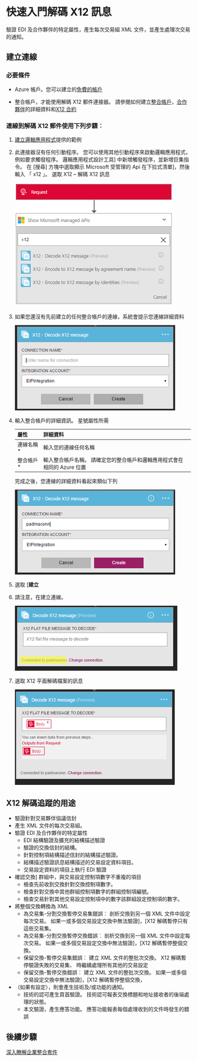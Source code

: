 <properties 
    pageTitle="瞭解企業整合套件解碼 X12 訊息 Connctor |Microsoft Azure 應用程式服務 |Microsoft Azure" 
    description="瞭解如何使用企業整合套件與邏輯應用程式合作夥伴" 
    services="logic-apps" 
    documentationCenter=".net,nodejs,java"
    authors="padmavc" 
    manager="erikre" 
    editor=""/>

<tags 
    ms.service="logic-apps" 
    ms.workload="integration" 
    ms.tgt_pltfrm="na" 
    ms.devlang="na" 
    ms.topic="article" 
    ms.date="08/15/2016" 
    ms.author="padmavc"/>

# <a name="get-started-with-decode-x12-message"></a>快速入門解碼 X12 訊息

驗證 EDI 及合作夥伴的特定屬性，產生每次交易組 XML 文件，並產生處理次交易的通知。

## <a name="create-the-connection"></a>建立連線

### <a name="prerequisites"></a>必要條件

* Azure 帳戶。您可以建立的[免費的帳戶](https://azure.microsoft.com/free)

* 整合帳戶，才能使用解碼 X12 郵件連接器。 請參閱如何建立[整合帳戶](./app-service-logic-enterprise-integration-create-integration-account.md)，[合作夥伴](./app-service-logic-enterprise-integration-partners.md)的詳細資料和[X12 合約](./app-service-logic-enterprise-integration-x12.md)

### <a name="connect-to-decode-x12-message-using-the-following-steps"></a>連線到解碼 X12 郵件使用下列步驟︰

1. [建立邏輯應用程式](./app-service-logic-create-a-logic-app.md)提供的範例

2. 此連接器沒有任何引動程序。 您可以使用其他引動程序來啟動邏輯應用程式，例如要求觸發程序。  邏輯應用程式設計工具] 中新增觸發程序，並新增巨集指令。  在 [搜尋] 方塊中選取顯示 Microsoft 受管理的 Api 在下拉式清單]，然後輸入 「 x12 」。  選取 X12 – 解碼 X12 訊息

    ![搜尋 x12](./media/app-service-logic-enterprise-integration-x12connector/x12decodeimage1.png)  

3. 如果您還沒有先前建立的任何整合帳戶的連線，系統會提示您連線詳細資料

    ![整合帳戶的連線](./media/app-service-logic-enterprise-integration-x12connector/x12decodeimage4.png)    

4. 輸入整合帳戶的詳細資訊。  星號屬性所需

  	| 屬性 | 詳細資料 |
  	| -------- | ------- |
  	| 連線名稱 * | 輸入您的連線任何名稱 |
  	| 整合帳戶 * | 輸入整合帳戶名稱。 請確定您的整合帳戶和邏輯應用程式會在相同的 Azure 位置 |

    完成之後，您連線的詳細資料看起來類似下列
    
    ![建立整合帳戶的連線](./media/app-service-logic-enterprise-integration-x12connector/x12decodeimage5.png) 

5. 選取 [**建立**
    
6. 請注意，在建立連線。

    ![整合帳戶連線的詳細資料](./media/app-service-logic-enterprise-integration-x12connector/x12decodeimage6.png) 

7. 選取 X12 平面解碼檔案的訊息

    ![提供必要欄位](./media/app-service-logic-enterprise-integration-x12connector/x12decodeimage7.png) 

## <a name="x12-decode-does-following"></a>X12 解碼追蹤的用途

* 驗證針對交易夥伴協議信封
* 產生 XML 文件的每次交易組。
* 驗證 EDI 及合作夥伴的特定屬性
    * EDI 結構驗證及擴充的結構描述驗證
    * 驗證的交換信封的結構。
    * 針對控制項結構描述信封的結構描述驗證。
    * 結構描述驗證訊息結構描述的交易設定資料項目。
    * 交易設定資料的項目上執行 EDI 驗證 
* 確認交換] 群組中，與交易設定控制項數字不重複的項目
    * 檢查先前收到交換針對交換控制項數字。
    * 檢查針對交換中其他群組控制項數字的群組控制項編號。
    * 檢查交易針對其他交易設定控制項中的數字該群組設定控制項的數字。
* 將整個交換轉換為 XML 
    * 為交易集-分割交換暫停交易集錯誤︰ 剖析交換到另一個 XML 文件中設定每次交易。 如果一或多個交易設定交換中無法驗證]，[X12 解碼暫停只有這些交易集。
    * 為交易集-分割交換暫停交換錯誤︰ 剖析交換到另一個 XML 文件中設定每次交易。  如果一或多個交易設定交換中無法驗證]，[X12 解碼暫停整個交換。
    * 保留交換-暫停交易集錯誤︰ 建立 XML 文件的整批次交換。 X12 解碼暫停驗證失敗的交易集、 時繼續處理所有其他的交易設定
    * 保留交換-暫停交換錯誤︰ 建立 XML 文件的整批次交換。 如果一或多個交易設定交換中無法驗證]，[X12 解碼暫停整個交換， 
* （如果有設定），則會產生技術及/或功能的通知。
    * 技術的認可產生頁首驗證。 技術認可報表交換標題和地址接收者的後端處理的狀態。
    * 本文驗證，產生應答功能。 應答功能報表每個處理收到的文件時發生的錯誤

## <a name="next-steps"></a>後續步驟

[深入瞭解企業整合套件](./app-service-logic-enterprise-integration-overview.md "瞭解企業整合套件") 


